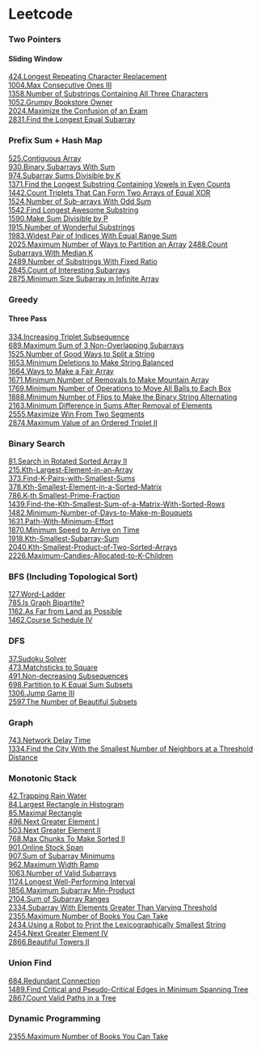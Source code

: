 # Leetcode
### Two Pointers

#### Sliding Window
[424.Longest Repeating Character Replacement](./Two_Pointers/424/)\
[1004.Max Consecutive Ones III](./Two_Pointers/1004/)\
[1358.Number of Substrings Containing All Three Characters](./Two_Pointers/1358/)\
[1052.Grumpy Bookstore Owner](./Two_Pointers/1052/)\
[2024.Maximize the Confusion of an Exam](./Two_Pointers/2024/)\
[2831.Find the Longest Equal Subarray](./Two_Pointers/2831/)

### Prefix Sum + Hash Map
[525.Contiguous Array](./Prefix_Sum/525/)\
[930.Binary Subarrays With Sum](./Prefix_Sum/930/)\
[974.Subarray Sums Divisible by K](./Prefix_Sum/974/)\
[1371.Find the Longest Substring Containing Vowels in Even Counts](./Prefix_Sum/1371/)\
[1442.Count Triplets That Can Form Two Arrays of Equal XOR](./Prefix_Sum/1442/)\
[1524.Number of Sub-arrays With Odd Sum](./Prefix_Sum/1524/)\
[1542.Find Longest Awesome Substring](./Prefix_Sum/1542/)\
[1590.Make Sum Divisible by P](./Prefix_Sum/1590/)\
[1915.Number of Wonderful Substrings](./Prefix_Sum/1915/)\
[1983.Widest Pair of Indices With Equal Range Sum](./Prefix_Sum/1983/)\
[2025.Maximum Number of Ways to Partition an Array](./Prefix_Sum/2025/)
[2488.Count Subarrays With Median K](./Prefix_Sum/2488/)\
[2489.Number of Substrings With Fixed Ratio](./Prefix_Sum/2489/)\
[2845.Count of Interesting Subarrays](./Prefix_Sum/2845/)\
[2875.Minimum Size Subarray in Infinite Array](./Prefix_Sum/2875/)

### Greedy
#### Three Pass
[334.Increasing Triplet Subsequence](./Greedy/334/)\
[689.Maximum Sum of 3 Non-Overlapping Subarrays](./Greedy/689/)\
[1525.Number of Good Ways to Split a String](./Greedy/1525/)\
[1653.Minimum Deletions to Make String Balanced](./Greedy/1653/)\
[1664.Ways to Make a Fair Array](./Greedy/1664/)\
[1671.Minimum Number of Removals to Make Mountain Array](./Greedy/1671/)\
[1769.Minimum Number of Operations to Move All Balls to Each Box](./Greedy/1769/)\
[1888.Minimum Number of Flips to Make the Binary String Alternating](./Greedy/1888/)\
[2163.Minimum Difference in Sums After Removal of Elements](./Greedy/2163/)\
[2555.Maximize Win From Two Segments](./Greedy/2555/)\
[2874.Maximum Value of an Ordered Triplet II](./Greedy/2874/)

### Binary Search
[81.Search in Rotated Sorted Array II](./Binary_Search/81/)\
[215.Kth-Largest-Element-in-an-Array](./Binary_Search/215/)\
[373.Find-K-Pairs-with-Smallest-Sums](./Binary_Search/373/)\
[378.Kth-Smallest-Element-in-a-Sorted-Matrix](./Binary_Search/378/)\
[786.K-th Smallest-Prime-Fraction](./Binary_Search/786/)\
[1439.Find-the-Kth-Smallest-Sum-of-a-Matrix-With-Sorted-Rows](./Binary_Search/1439/)\
[1482.Minimum-Number-of-Days-to-Make-m-Bouquets](./Binary_Search/1482/)\
[1631.Path-With-Minimum-Effort](./Binary_Search/1631/)\
[1870.Minimum Speed to Arrive on Time](./Binary_Search/1870/)\
[1918.Kth-Smallest-Subarray-Sum](./Binary_Search/1918/)\
[2040.Kth-Smallest-Product-of-Two-Sorted-Arrays](./Binary_Search/2040/)\
[2226.Maximum-Candies-Allocated-to-K-Children](./Binary_Search/2226/)

### BFS (Including Topological Sort)
[127.Word-Ladder](./BFS/127/)\
[785.Is Graph Bipartite?](./BFS/785/)\
[1162.As Far from Land as Possible](./BFS/1162/)\
[1462.Course Schedule IV](./BFS/1462/)

### DFS
[37.Sudoku Solver](./DFS/37.Sudoku-Solver/)\
[473.Matchsticks to Square](./DFS/473-matchsticks-to-square/)\
[491.Non-decreasing Subsequences](./DFS/491.Non-decreasing-Subsequences/)\
[698.Partition to K Equal Sum Subsets](./DFS/698.Partition-to-K-Equal-Sum-Subsets/)\
[1306.Jump Game III](./DFS/1306-jump-game-iii/)\
[2597.The Number of Beautiful Subsets](./DFS/2597-the-number-of-beautiful-subsets/)

### Graph
[743.Network Delay Time](./Graph/743/)\
[1334.Find the City With the Smallest Number of Neighbors at a Threshold Distance](./Graph/1334.Find-the-City-With-the-Smallest-Number-of-Neighbors-at-a-Threshold%20Distance/)

### Monotonic Stack
[42.Trapping Rain Water](./Monotonic_Stack/42/)\
[84.Largest Rectangle in Histogram](./Monotonic_Stack/84/)\
[85.Maximal Rectangle](./Monotonic_Stack/85/)\
[496.Next Greater Element I](./Monotonic_Stack/496/)\
[503.Next Greater Element II](./Monotonic_Stack/503/)\
[768.Max Chunks To Make Sorted II](./Monotonic_Stack/768/)\
[901.Online Stock Span](./Monotonic_Stack/901/)\
[907.Sum of Subarray Minimums](./Monotonic_Stack/907/)\
[962.Maximum Width Ramp](./Monotonic_Stack/962/)\
[1063.Number of Valid Subarrays](./Monotonic_Stack/1063/)\
[1124.Longest Well-Performing Interval](./Monotonic_Stack/1124/)\
[1856.Maximum Subarray Min-Product](./Monotonic_Stack/1856/)\
[2104.Sum of Subarray Ranges](./Monotonic_Stack/2104/)\
[2334.Subarray With Elements Greater Than Varying Threshold](./Monotonic_Stack/2334/)\
[2355.Maximum Number of Books You Can Take](./Monotonic_Stack/2355/)\
[2434.Using a Robot to Print the Lexicographically Smallest String](./Monotonic_Stack/2434/)\
[2454.Next Greater Element IV](./Monotonic_Stack/2454/)\
[2866.Beautiful Towers II](./Monotonic_Stack/2866_2865/)

### Union Find
[684.Redundant Connection](./Union_Find/684/)\
[1489.Find Critical and Pseudo-Critical Edges in Minimum Spanning Tree](./Union_Find/1489/)\
[2867.Count Valid Paths in a Tree](./Union_Find/2867/)

### Dynamic Programming
[2355.Maximum Number of Books You Can Take](./Monotonic_Stack/2355/) 